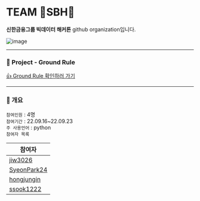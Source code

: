 
# TEAM 🌟SBH🌟
**신한금융그룹 빅데이터 해커톤** github organization입니다.     

![image](https://user-images.githubusercontent.com/60427387/189111994-b48a81e6-b8fc-4c8d-a7a6-a09b661b8551.png)

---
### 📎 Project - Ground Rule

[👍 Ground Rule 확인하러 가기](https://github.com/SMWU-SBH/.github/blob/main/readme.md)

---

### 📍 개요
`참여인원` : 4명    
`참여기간` : 22.09.16~22.09.23    
`주 사용언어` : python    
`참여자 목록`

|참여자|
|------|
|[jiw3026](https://github.com/jiw3026)|
|[SyeonPark24](https://github.com/SyeonPark24)|
|[hongjungin](https://github.com/hongjungin)|
|[ssook1222](https://github.com/ssook1222)|






